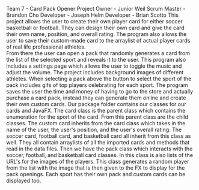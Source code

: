 Team 7 - Card Pack Opener
Project Owner - Junior Weil
Scrum Master - Brandon Cho
Developer - Joseph Helm
Developer - Brian Scotto
    This project allows the user to create their own player card for either soccer basketball or football. They can 
design their own card and give the card their own name, position, and overall rating.  The program also allows the 
user to save their custom-made card to the arraylist of actual player cards of real life professional athletes.  
From there the user can open a pack that randomly generates a card from the list of the selected sport and reveals it 
to the user.  This program also includes a settings page which allows the user to toggle the music and adjust the
volume. 
    The project includes background images of different athletes.  When selecting a pack above the button to select 
the sport of the pack includes gifs of top players celebrating for each sport.  The program saves the user the time 
and money of having to go to the store and actually purchase a card pack, instead they can generate them online and 
create their own custom cards.
    Our package folder contains our classes for our cards and JavaFX.  The card class is the parent class which 
contains the enumeration for the sport of the card.  From this parent class are the child classes.  The custom card 
inherits from the card class which takes in the name of the user, the user's position, and the user's overall rating.
The soccer card, football card, and basketball card all inherit from this class as well. They all contain arraylists 
of all the imported cards and methods that read in the data files.  Then we have the pack class which interacts with 
the soccer, football, and basketball card classes. In this class is also lists of the URL's for the images of the 
players.  This class generates a random player from the list with the image that is then given to the FX to display 
for the pack openings.  Each sport has their own pack and custom cards can be displayed too.
